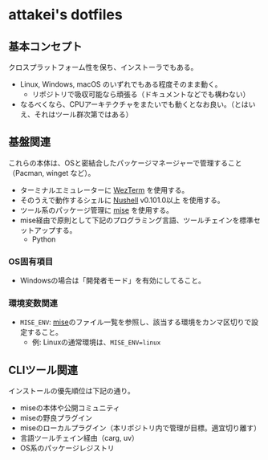# attakei's dotfiles

## 基本コンセプト

クロスプラットフォーム性を保ち、インストーラでもある。

* Linux, Windows, macOS のいずれでもある程度そのまま動く。
  * リポジトリで吸収可能なら頑張る（ドキュメントなどでも構わない）
* なるべくなら、CPUアーキテクチャをまたいでも動くとなお良い。（とはいえ、それはツール群次第ではある）

## 基盤関連

これらの本体は、OSと密結合したパッケージマネージャーで管理すること（Pacman, winget など）。

* ターミナルエミュレーターに [WezTerm](https://wezfurlong.org/wezterm/) を使用する。
* そのうえで動作するシェルに [Nushell](https://www.nushell.sh/) v0.101.0以上 を使用する。
* ツール系のパッケージ管理に [mise](https://mise.jdx.dev/) を使用する。
* mise経由で原則として下記のプログラミング言語、ツールチェインを標準セットアップする。
  * Python

### OS固有項目

* Windowsの場合は「開発者モード」を有効にしてること。

### 環境変数関連

- `MISE_ENV`: [mise](./root/.config/mise)のファイル一覧を参照し、該当する環境をカンマ区切りで設定すること。
  - 例: Linuxの通常環境は、`MISE_ENV=linux`

## CLIツール関連

インストールの優先順位は下記の通り。

* miseの本体や公開コミュニティ
* miseの野良プラグイン
* miseのローカルプラグイン（本リポジトリ内で管理が目標。適宜切り離す）
* 言語ツールチェイン経由（carg, uv）
* OS系のパッケージレジストリ
